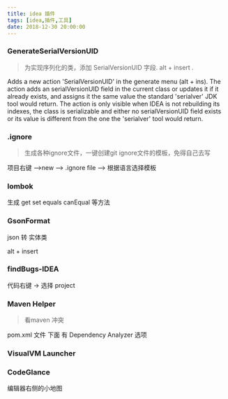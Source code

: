 ```yaml
---
title: idea 插件
tags: [idea,插件,工具]
date: 2018-12-30 20:00:00
---
```


###  GenerateSerialVersionUID

> 为实现序列化的类，添加 SerialVersionUID 字段. alt + insert .

Adds a new action 'SerialVersionUID' in the generate menu (alt + ins). The action adds an serialVersionUID field in the current class or updates it if it already exists, and assigns it the same value the standard 'serialver' JDK tool would return. The action is only visible when IDEA is not rebuilding its indexes, the class is serializable and either no serialVersionUID field exists or its value is different from the one the 'serialver' tool would return.

<!--more-->

### .ignore

> 生成各种ignore文件，一键创建git ignore文件的模板，免得自己去写

项目右键 ——>new  ——> .ignore file ——> 根据语言选择模板
### lombok

生成  get   set  equals  canEqual 等方法

### GsonFormat

json 转  实体类

alt + insert 

### findBugs-IDEA

代码右键  -> 选择 project 

### Maven Helper 

> 看maven 冲突

pom.xml 文件 下面 有 Dependency Analyzer 选项


### VisualVM Launcher

### CodeGlance

编辑器右侧的小地图